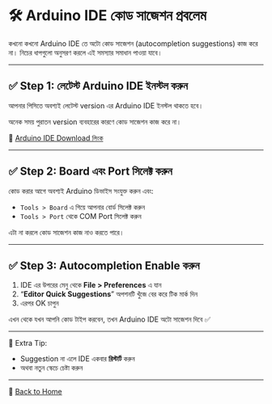 # 🛠️ Arduino IDE কোড সাজেশন প্রবলেম

কখনো কখনো Arduino IDE তে অটো কোড সাজেশন (autocompletion suggestions) কাজ করে না। নিচের ধাপগুলো অনুসরণ করলে এই সমস্যার সমাধান পাওয়া যাবে।

---

## ✅ Step 1: লেটেস্ট Arduino IDE ইনস্টল করুন

আপনার পিসিতে অবশ্যই লেটেস্ট version এর Arduino IDE ইনস্টল থাকতে হবে।

অনেক সময় পুরাতন version ব্যবহারের কারণে কোড সাজেশন কাজ করে না।

🔗 [Arduino IDE Download লিংক](https://support.arduino.cc/hc/en-us/articles/360019833020-Download-and-install-Arduino-IDE)

---

## ✅ Step 2: Board এবং Port সিলেক্ট করুন

কোড করার আগে অবশ্যই Arduino ডিভাইস সংযুক্ত করুন এবং:

- `Tools > Board` এ গিয়ে আপনার বোর্ড সিলেক্ট করুন
- `Tools > Port` থেকে COM Port সিলেক্ট করুন

এটা না করলে কোড সাজেশন কাজ নাও করতে পারে।

---

## ✅ Step 3: Autocompletion Enable করুন

1. IDE এর উপরের মেনু থেকে **File > Preferences** এ যান  
2. “**Editor Quick Suggestions**” অপশনটি খুঁজে বের করে টিক মার্ক দিন  
3. এরপর OK চাপুন

এখন থেকে যখন আপনি কোড টাইপ করবেন, তখন Arduino IDE অটো সাজেশন দিবে ✅

---

📌 Extra Tip:
- Suggestion না এলে IDE একবার **রিস্টার্ট** করুন
- অথবা নতুন স্কেচে চেষ্টা করুন

---

🔄 [Back to Home](README.md)
